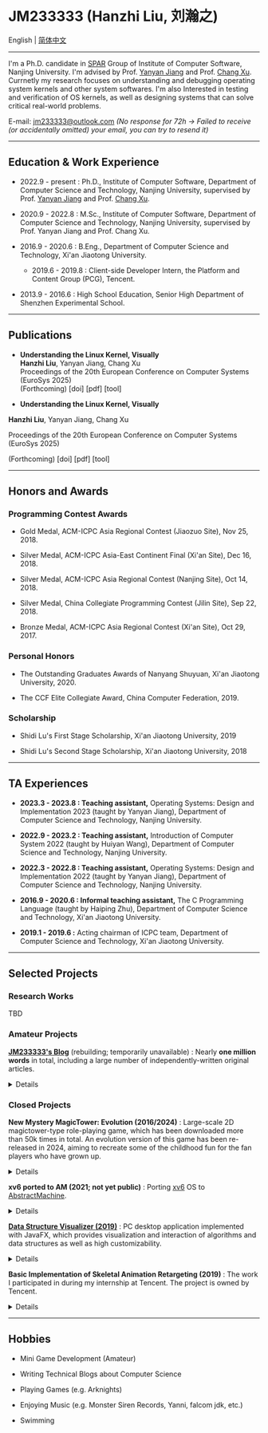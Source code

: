 # JM233333 (Hanzhi Liu, 刘瀚之)

English | [简体中文](index-zh-cn.md)

---

I'm a Ph.D. candidate in [SPAR](http://ics.nju.edu.cn/spar/) Group of Institute of Computer Software, Nanjing University. I'm advised by Prof. [Yanyan Jiang](https://ics.nju.edu.cn/~jyy/) and Prof. [Chang Xu](https://cs.nju.edu.cn/changxu/). Currnetly my research focuses on understanding and debugging operating system kernels and other system softwares. I'm also Interested in testing and verification of OS kernels, as well as designing systems that can solve critical real-world problems.

E-mail: jm233333@outlook.com *(No response for 72h → Failed to receive (or accidentally omitted) your email, you can try to resend it)*

---

## Education & Work Experience

- 2022.9 - present : Ph.D., Institute of Computer Software, Department of Computer Science and Technology, Nanjing University, supervised by Prof. [Yanyan Jiang](https://ics.nju.edu.cn/~jyy/) and Prof. [Chang Xu](https://cs.nju.edu.cn/changxu/).

- 2020.9 - 2022.8 : M.Sc., Institute of Computer Software, Department of Computer Science and Technology, Nanjing University, supervised by Prof. Yanyan Jiang and Prof. Chang Xu.

- 2016.9 - 2020.6 : B.Eng., Department of Computer Science and Technology, Xi'an Jiaotong University.

  - 2019.6 - 2019.8 : Client-side Developer Intern, the Platform and Content Group (PCG), Tencent.

- 2013.9 - 2016.6 : High School Education, Senior High Department of Shenzhen Experimental School.

---

## Publications

- **Understanding the Linux Kernel, Visually** <br/>
**Hanzhi Liu**, Yanyan Jiang, Chang Xu <br/>
Proceedings of the 20th European Conference on Computer Systems (EuroSys 2025) <br/>
(Forthcoming) [doi] [pdf] [tool]

- **Understanding the Linux Kernel, Visually**

**Hanzhi Liu**, Yanyan Jiang, Chang Xu

Proceedings of the 20th European Conference on Computer Systems (EuroSys 2025)

(Forthcoming) [doi] [pdf] [tool]

---

## Honors and Awards

### Programming Contest Awards

- Gold Medal, ACM-ICPC Asia Regional Contest (Jiaozuo Site), Nov 25, 2018.

- Silver Medal, ACM-ICPC Asia-East Continent Final (Xi'an Site), Dec 16, 2018.

- Silver Medal, ACM-ICPC Asia Regional Contest (Nanjing Site), Oct 14, 2018.

- Silver Medal, China Collegiate Programming Contest (Jilin Site), Sep 22, 2018.

- Bronze Medal, ACM-ICPC Asia Regional Contest (Xi'an Site), Oct 29, 2017.

### Personal Honors

- The Outstanding Graduates Awards of Nanyang Shuyuan, Xi'an Jiaotong University, 2020.

- The CCF Elite Collegiate Award, China Computer Federation, 2019.

### Scholarship

- Shidi Lu's First Stage Scholarship, Xi'an Jiaotong University, 2019

- Shidi Lu's Second Stage Scholarship, Xi'an Jiaotong University, 2018

---

## TA Experiences

- **2023.3 - 2023.8 : Teaching assistant,** Operating Systems: Design and Implementation 2023 (taught by Yanyan Jiang), Department of Computer Science and Technology, Nanjing University.

- **2022.9 - 2023.2 : Teaching assistant,** Introduction of Computer System 2022 (taught by Huiyan Wang), Department of Computer Science and Technology, Nanjing University.

- **2022.3 - 2022.8 : Teaching assistant,** Operating Systems: Design and Implementation 2022 (taught by Yanyan Jiang), Department of Computer Science and Technology, Nanjing University.

- **2016.9 - 2020.6 : Informal teaching assistant,** The C Programming Language (taught by Haiping Zhu), Department of Computer Science and Technology, Xi'an Jiaotong University.

- **2019.1 - 2019.6 :** Acting chairman of ICPC team, Department of Computer Science and Technology, Xi'an Jiaotong University.

---

## Selected Projects

### Research Works

TBD

### Amateur Projects

**[JM233333's Blog](https://blog.jm233333.com)** (rebuilding; temporarily unavailable) : Nearly **one million words** in total, including a large number of independently-written original articles.

<p><details><summary>Details</summary><ul>

<li> Basic tutorials of computer science knowledge, incluing programming languages (C/C++), algorithms and data structures, and graph theory. </li>

<li> Detailed solutions of programming problems, including LeetCode and challenging ICPC problems. </li>

<li> Other computer science knowledge sharing articles. </li>

</ul></details></p>

### Closed Projects

**New Mystery MagicTower: Evolution (2016/2024)** : Large-scale 2D magictower-type role-playing game, which has been downloaded more than 50k times in total. An evolution version of this game has been re-released in 2024, aiming to recreate some of the childhood fun for the fan players who have grown up.

<p><details><summary>Details</summary><ul>

<li> The game is far from excellent, but it was made in my spare time when I was still in high school. </li>

<li> Built on RGSS, a game engine that has been abandoned by the times. </li>

<li> Abundant and well-designed game content, but with naiive arts and stories (restricted by amateur level and my age at that time). </li>

<li> Its art design may be too outdated, but the game levels are challenging for players of all ages, taking dozens of hours to clear. </li>

<li> This game is no longer maintained, but the final version artifact can still be downloaded. </li>

</ul></details></p>

**xv6 ported to AM (2021; not yet public)** : Porting [xv6](https://github.com/mit-pdos/xv6-public) OS to [AbstractMachine](https://github.com/NJU-ProjectN/abstract-machine).

<p><details><summary>Details</summary><ul>

<li> This project is supervised by Dr. [Yanyan Jiang](https://ics.nju.edu.cn/~jyy/). </li>

<li> Based on [AbstractMachine](https://github.com/NJU-ProjectN/abstract-machine), a minimal, modularized, and machine-independent hardware abstraction layer. </li>

</ul></details></p>

**[Data Structure Visualizer (2019)](https://github.com/JM233333/data-structure-visualizer)** : PC desktop application implemented with JavaFX, which provides visualization and interaction of algorithms and data structures as well as high customizability.

<p><details><summary>Details</summary><ul>

<li> Designed as a auxiliary tool for teaching. Both students and teachers can use and benefit from it. </li>

<li> Provides graphical representation, step-by-step animation demonstration and a synchronous code tracking. </li>

<li> Provides convenient support for user extensions. Programmers can customize only with a basic understanding of Java syntax and the compliance with some preset rules. </li>

<li> Supports batch processing of operations on the visualized structure. </li>

</ul></details></p>

**Basic Implementation of Skeletal Animation Retargeting (2019)** : The work I participated in during my internship at Tencent. The project is owned by Tencent.

<p><details><summary>Details</summary><ul>

<li> The implementation is based on [three.js](https://github.com/mrdoob/three.js/) , a well-known open source 3D engine. </li>

<li> Requires basic knowledge of computer graphics, 3D mathematics, skeletal animation, etc. </li>

<li> The principle of this technology is not difficult, but practical implementation faces many challenges. There are mature commercial implementations in the community, but it is not suitable for projects within the group, so a re-implementation is necessary. </li>

<li> Its significance includes but is not limited to: reducing the workload of art staff, facilitating update and maintenance of animation data, saving space resources of upper-level applications, etc. </li>

<li> This project has been handed over to Tencent. </li>

</ul></details></p>

---

## Hobbies

- Mini Game Development (Amateur)

- Writing Technical Blogs about Computer Science

- Playing Games (e.g. Arknights)

- Enjoying Music (e.g. Monster Siren Records, Yanni, falcom jdk, etc.)

- Swimming
